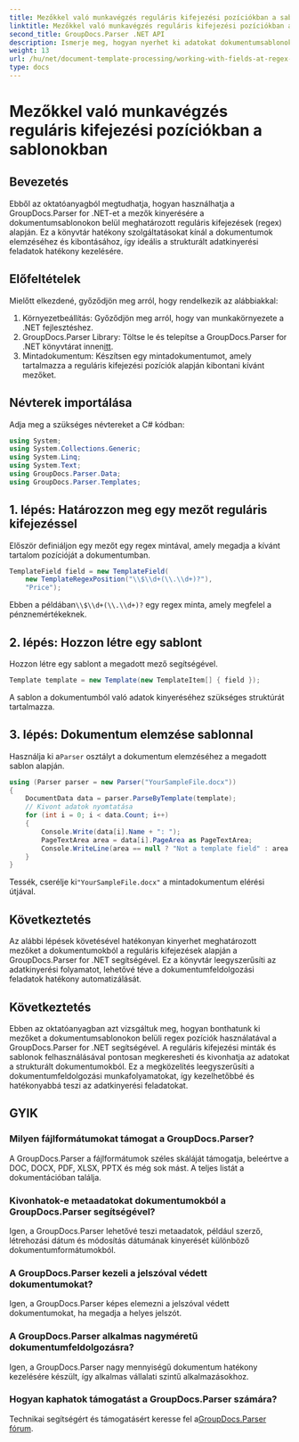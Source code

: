 ```yaml
---
title: Mezőkkel való munkavégzés reguláris kifejezési pozíciókban a sablonokban
linktitle: Mezőkkel való munkavégzés reguláris kifejezési pozíciókban a sablonokban
second_title: GroupDocs.Parser .NET API
description: Ismerje meg, hogyan nyerhet ki adatokat dokumentumsablonokból regex pozíciók használatával a GroupDocs.Parser for .NET segítségével. Hatékonyan automatizálja adatkinyerési feladatait.
weight: 13
url: /hu/net/document-template-processing/working-with-fields-at-regex-positions-in-templates/
type: docs
---
```

# Mezőkkel való munkavégzés reguláris kifejezési pozíciókban a sablonokban

## Bevezetés
Ebből az oktatóanyagból megtudhatja, hogyan használhatja a GroupDocs.Parser for .NET-et a mezők kinyerésére a dokumentumsablonokon belül meghatározott reguláris kifejezések (regex) alapján. Ez a könyvtár hatékony szolgáltatásokat kínál a dokumentumok elemzéséhez és kibontásához, így ideális a strukturált adatkinyerési feladatok hatékony kezelésére.
## Előfeltételek
Mielőtt elkezdené, győződjön meg arról, hogy rendelkezik az alábbiakkal:
1. Környezetbeállítás: Győződjön meg arról, hogy van munkakörnyezete a .NET fejlesztéshez.
2.  GroupDocs.Parser Library: Töltse le és telepítse a GroupDocs.Parser for .NET könyvtárat innen[itt](https://releases.groupdocs.com/parser/net/).
3. Mintadokumentum: Készítsen egy mintadokumentumot, amely tartalmazza a reguláris kifejezési pozíciók alapján kibontani kívánt mezőket.

## Névterek importálása
Adja meg a szükséges névtereket a C# kódban:
```csharp
using System;
using System.Collections.Generic;
using System.Linq;
using System.Text;
using GroupDocs.Parser.Data;
using GroupDocs.Parser.Templates;
```
## 1. lépés: Határozzon meg egy mezőt reguláris kifejezéssel
Először definiáljon egy mezőt egy regex mintával, amely megadja a kívánt tartalom pozícióját a dokumentumban.
```csharp
TemplateField field = new TemplateField(
    new TemplateRegexPosition("\\$\\d+(\\.\\d+)?"),
    "Price");
```
 Ebben a példában`\\$\\d+(\\.\\d+)?` egy regex minta, amely megfelel a pénznemértékeknek.
## 2. lépés: Hozzon létre egy sablont
Hozzon létre egy sablont a megadott mező segítségével.
```csharp
Template template = new Template(new TemplateItem[] { field });
```
A sablon a dokumentumból való adatok kinyeréséhez szükséges struktúrát tartalmazza.
## 3. lépés: Dokumentum elemzése sablonnal
 Használja ki a`Parser` osztályt a dokumentum elemzéséhez a megadott sablon alapján.
```csharp
using (Parser parser = new Parser("YourSampleFile.docx"))
{
    DocumentData data = parser.ParseByTemplate(template);
    // Kivont adatok nyomtatása
    for (int i = 0; i < data.Count; i++)
    {
        Console.Write(data[i].Name + ": ");
        PageTextArea area = data[i].PageArea as PageTextArea;
        Console.WriteLine(area == null ? "Not a template field" : area.Text);
    }
}
```
 Tessék, cserélje ki`"YourSampleFile.docx"` a mintadokumentum elérési útjával.

## Következtetés
Az alábbi lépések követésével hatékonyan kinyerhet meghatározott mezőket a dokumentumokból a reguláris kifejezések alapján a GroupDocs.Parser for .NET segítségével. Ez a könyvtár leegyszerűsíti az adatkinyerési folyamatot, lehetővé téve a dokumentumfeldolgozási feladatok hatékony automatizálását.

## Következtetés
Ebben az oktatóanyagban azt vizsgáltuk meg, hogyan bonthatunk ki mezőket a dokumentumsablonokon belüli regex pozíciók használatával a GroupDocs.Parser for .NET segítségével. A reguláris kifejezési minták és sablonok felhasználásával pontosan megkeresheti és kivonhatja az adatokat a strukturált dokumentumokból. Ez a megközelítés leegyszerűsíti a dokumentumfeldolgozási munkafolyamatokat, így kezelhetőbbé és hatékonyabbá teszi az adatkinyerési feladatokat.

## GYIK
### Milyen fájlformátumokat támogat a GroupDocs.Parser?
A GroupDocs.Parser a fájlformátumok széles skáláját támogatja, beleértve a DOC, DOCX, PDF, XLSX, PPTX és még sok mást. A teljes listát a dokumentációban találja.
### Kivonhatok-e metaadatokat dokumentumokból a GroupDocs.Parser segítségével?
Igen, a GroupDocs.Parser lehetővé teszi metaadatok, például szerző, létrehozási dátum és módosítás dátumának kinyerését különböző dokumentumformátumokból.
### A GroupDocs.Parser kezeli a jelszóval védett dokumentumokat?
Igen, a GroupDocs.Parser képes elemezni a jelszóval védett dokumentumokat, ha megadja a helyes jelszót.
### A GroupDocs.Parser alkalmas nagyméretű dokumentumfeldolgozásra?
Igen, a GroupDocs.Parser nagy mennyiségű dokumentum hatékony kezelésére készült, így alkalmas vállalati szintű alkalmazásokhoz.
### Hogyan kaphatok támogatást a GroupDocs.Parser számára?
 Technikai segítségért és támogatásért keresse fel a[GroupDocs.Parser fórum](https://forum.groupdocs.com/c/parser/17).